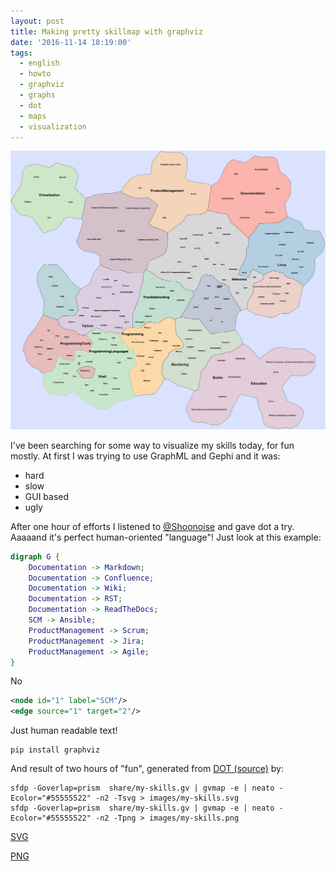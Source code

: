 ```yaml
---
layout: post
title: Making pretty skillmap with graphviz
date: '2016-11-14 18:19:00'
tags:
  - english
  - howto
  - graphviz
  - graphs
  - dot
  - maps
  - visualization
---
```


[![PNG](/images/my-skills.png)](/images/my-skills.png)

I've been searching for some way to visualize my skills today, for fun mostly. At first I was trying to use GraphML and Gephi and it was:

- hard
- slow
- GUI based
- ugly

After one hour of efforts I listened to [@Shoonoise](https://twitter.com/shoonoise/status/798232697265156096) and gave dot a try. Aaaaand it's perfect human-oriented "language"! Just look at this example:

``` dot
digraph G {
    Documentation -> Markdown;
    Documentation -> Confluence;
    Documentation -> Wiki;
    Documentation -> RST;
    Documentation -> ReadTheDocs;
    SCM -> Ansible;
    ProductManagement -> Scrum;
    ProductManagement -> Jira;
    ProductManagement -> Agile;
}
```

No

``` xml
<node id="1" label="SCM"/>
<edge source="1" target="2"/>
```
Just human readable text!

``` shell
pip install graphviz
```

And result of two hours of "fun", generated from [DOT (source)](/share/my-skills.gv) by:

``` shell
sfdp -Goverlap=prism  share/my-skills.gv | gvmap -e | neato -Ecolor="#55555522" -n2 -Tsvg > images/my-skills.svg
sfdp -Goverlap=prism  share/my-skills.gv | gvmap -e | neato -Ecolor="#55555522" -n2 -Tpng > images/my-skills.png
```

[SVG](/images/my-skills.svg)

[PNG](/images/my-skills.png)
